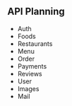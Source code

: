 ## API Planning

- Auth
- Foods
- Restaurants 
- Menu 
- Order
- Payments
- Reviews
- User 
- Images
- Mail